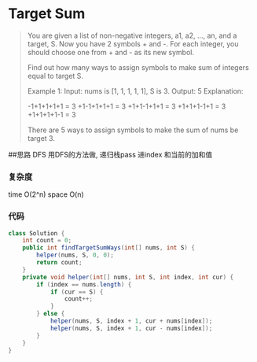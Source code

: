# Target Sum

> You are given a list of non-negative integers, a1, a2, ..., an, and a target, S. Now you have 2 symbols + and -. For each integer, you should choose one from + and - as its new symbol.
> 
> Find out how many ways to assign symbols to make sum of integers equal to target S.
> 
> Example 1:
> Input: nums is [1, 1, 1, 1, 1], S is 3. 
> Output: 5
> Explanation: 
> 
> -1+1+1+1+1 = 3
> +1-1+1+1+1 = 3
> +1+1-1+1+1 = 3
> +1+1+1-1+1 = 3
> +1+1+1+1-1 = 3
> 
> There are 5 ways to assign symbols to make the sum of nums be target 3.

##思路 DFS
用DFS的方法做, 递归栈pass 进index 和当前的加和值

### 复杂度
time O(2^n) space O(n)

### 代码
```java
class Solution {
    int count = 0;
    public int findTargetSumWays(int[] nums, int S) {
        helper(nums, S, 0, 0);
        return count;
    }
    private void helper(int[] nums, int S, int index, int cur) {
        if (index == nums.length) {
            if (cur == S) {
                count++;
            }
        } else {
            helper(nums, S, index + 1, cur + nums[index]);
            helper(nums, S, index + 1, cur - nums[index]);
        }
    }
}
```
